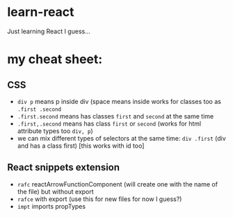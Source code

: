 # learn-react
Just learning React I guess...

# my cheat sheet:

## CSS
* `div p` means p inside div (space means inside works for classes too as `.first .second`
* `.first.second` means has classes `first` and `second` at the same time
* `.first,.second` means has class `first` or `second` (works for html attribute types too `div, p`)
* we can mix different types of selectors at the same time: `div .first` (div and has a class first) [this works with id too]
## React snippets extension

* `rafc` reactArrowFunctionComponent (will create one with the name of the file) but without export
* `rafce` with export (use this for new files for now I guess?)
* `impt` imports propTypes
